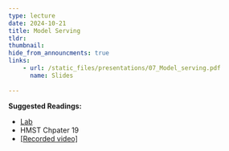 ```yaml
---
type: lecture
date: 2024-10-21
title: Model Serving
tldr: 
thumbnail: 
hide_from_announcments: true
links: 
    - url: /static_files/presentations/07_Model_serving.pdf
      name: Slides
      
---
```

**Suggested Readings:**
- [Lab](https://github.com/phonchi/nsysu-math608/blob/master/static_files/presentations/07_Deploy.ipynb)
- HMST Chpater 19
- [[Recorded video]](https://youtube.com/playlist?list=PLHNZtBNWQ-85RYRiIODpN_ynlmfcguRIL&si=5CrjnKrh-GOwpWzP)

